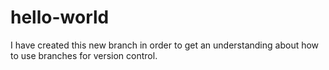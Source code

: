 # hello-world
I have created this new branch in order to get an understanding about how to use branches for version control.

